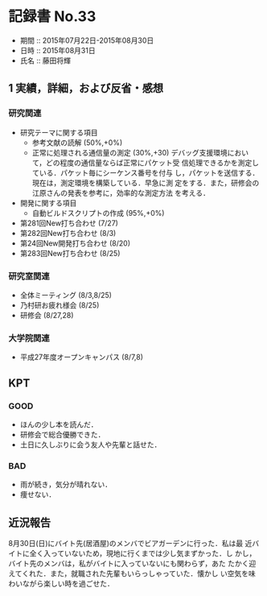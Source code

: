 # 記録書 No.33
  * 期間 :: 2015年07月22日-2015年08月30日
  * 日時 :: 2015年08月31日
  * 氏名 :: 藤田将輝

## 1 実績，詳細，および反省・感想

### 研究関連
  + 研究テーマに関する項目
    + 参考文献の読解 (50%,+0%)
    + 正常に処理される通信量の測定 (30%,+30)
      デバッグ支援環境において，どの程度の通信量ならば正常にパケット受
      信処理できるかを測定している．パケット毎にシーケンス番号を付与
      し，パケットを送信する．現在は，測定環境を構築している．早急に測
      定をする．また，研修会の江原さんの発表を参考に，効率的な測定方法
      を考える．
  + 開発に関する項目
    + 自動ビルドスクリプトの作成 (95%,+0%)
  + 第281回New打ち合わせ (7/27)
  + 第282回New打ち合わせ (8/3)
  + 第24回New開発打ち合わせ (8/20)
  + 第283回New打ち合わせ (8/25)

### 研究室関連
  + 全体ミーティング (8/3,8/25)
  + 乃村研お疲れ様会 (8/25)
  + 研修会 (8/27,28)

### 大学院関連
  + 平成27年度オープンキャンパス (8/7,8)

## KPT

### GOOD
  + ほんの少し本を読んだ．
  + 研修会で総合優勝できた．
  + 土日に久しぶりに会う友人や先輩と話せた．

### BAD
  + 雨が続き，気分が晴れない．
  + 痩せない．

## 近況報告
  8月30日(日)にバイト先(居酒屋)のメンバでビアガーデンに行った．私は最
  近バイトに全く入っていないため，現地に行くまでは少し気まずかった．し
  かし，バイト先のメンバは，私がバイトに入っていないにも関わらず，あた
  たかく迎えてくれた．また，就職された先輩もいらっしゃっていた．懐かし
  い空気を味わいながら楽しい時を過ごせた．
